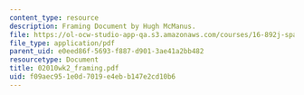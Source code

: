 ```yaml
---
content_type: resource
description: Framing Document by Hugh McManus.
file: https://ol-ocw-studio-app-qa.s3.amazonaws.com/courses/16-892j-space-system-architecture-and-design-fall-2004/f09aec951e0d7019e4ebb147e2cd10b6_02010wk2_framing.pdf
file_type: application/pdf
parent_uid: e0eed86f-5693-f887-d901-3ae41a2bb482
resourcetype: Document
title: 02010wk2_framing.pdf
uid: f09aec95-1e0d-7019-e4eb-b147e2cd10b6
---
```

